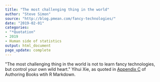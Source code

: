 ```yaml
---
title: "The most challenging thing in the world"
author: "Steve Simon"
source: "http://blog.pmean.com/fancy-technologies/"
date: "2019-02-01"
categories:
- "*Quotation"
- 2019
- Human side of statistics
output: html_document
page_update: complete
---
```


"The most challenging thing in the world is not to learn fancy technologies, but control your own wild heart." Yihui Xie, as quoted in [Appendix C][xie1] of Authoring Books wtih R Markdown.

<!---more--->

[xie1]: https://bookdown.org/yihui/bookdown/faq.html


